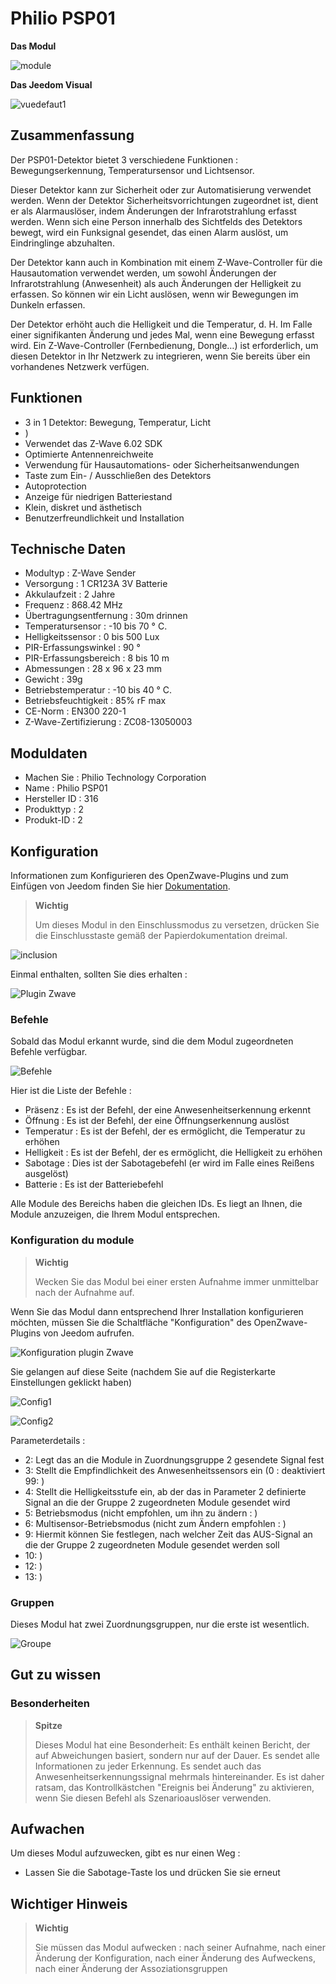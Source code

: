 # Philio PSP01

**Das Modul**

![module](images/philio.psp01/module.jpg)

**Das Jeedom Visual**

![vuedefaut1](images/philio.psp01/vuedefaut1.jpg)

## Zusammenfassung

Der PSP01-Detektor bietet 3 verschiedene Funktionen : Bewegungserkennung, Temperatursensor und Lichtsensor.

Dieser Detektor kann zur Sicherheit oder zur Automatisierung verwendet werden. Wenn der Detektor Sicherheitsvorrichtungen zugeordnet ist, dient er als Alarmauslöser, indem Änderungen der Infrarotstrahlung erfasst werden. Wenn sich eine Person innerhalb des Sichtfelds des Detektors bewegt, wird ein Funksignal gesendet, das einen Alarm auslöst, um Eindringlinge abzuhalten.

Der Detektor kann auch in Kombination mit einem Z-Wave-Controller für die Hausautomation verwendet werden, um sowohl Änderungen der Infrarotstrahlung (Anwesenheit) als auch Änderungen der Helligkeit zu erfassen. So können wir ein Licht auslösen, wenn wir Bewegungen im Dunkeln erfassen.

Der Detektor erhöht auch die Helligkeit und die Temperatur, d. H. Im Falle einer signifikanten Änderung und jedes Mal, wenn eine Bewegung erfasst wird. Ein Z-Wave-Controller (Fernbedienung, Dongle…) ist erforderlich, um diesen Detektor in Ihr Netzwerk zu integrieren, wenn Sie bereits über ein vorhandenes Netzwerk verfügen.

## Funktionen

-   3 in 1 Detektor: Bewegung, Temperatur, Licht
-   )
-   Verwendet das Z-Wave 6.02 SDK
-   Optimierte Antennenreichweite
-   Verwendung für Hausautomations- oder Sicherheitsanwendungen
-   Taste zum Ein- / Ausschließen des Detektors
-   Autoprotection
-   Anzeige für niedrigen Batteriestand
-   Klein, diskret und ästhetisch
-   Benutzerfreundlichkeit und Installation

## Technische Daten

-   Modultyp : Z-Wave Sender
-   Versorgung : 1 CR123A 3V Batterie
-   Akkulaufzeit : 2 Jahre
-   Frequenz : 868.42 MHz
-   Übertragungsentfernung : 30m drinnen
-   Temperatursensor : -10 bis 70 ° C.
-   Helligkeitssensor : 0 bis 500 Lux
-   PIR-Erfassungswinkel : 90 °
-   PIR-Erfassungsbereich : 8 bis 10 m
-   Abmessungen : 28 x 96 x 23 mm
-   Gewicht : 39g
-   Betriebstemperatur : -10 bis 40 ° C.
-   Betriebsfeuchtigkeit : 85% rF max
-   CE-Norm : EN300 220-1
-   Z-Wave-Zertifizierung : ZC08-13050003

## Moduldaten

-   Machen Sie : Philio Technology Corporation
-   Name : Philio PSP01
-   Hersteller ID : 316
-   Produkttyp : 2
-   Produkt-ID : 2

## Konfiguration

Informationen zum Konfigurieren des OpenZwave-Plugins und zum Einfügen von Jeedom finden Sie hier [Dokumentation](https://doc.jeedom.com/de_DE/plugins/automation%20protocol/openzwave/).

> **Wichtig**
>
> Um dieses Modul in den Einschlussmodus zu versetzen, drücken Sie die Einschlusstaste gemäß der Papierdokumentation dreimal.

![inclusion](images/philio.psp01/inclusion.jpg)

Einmal enthalten, sollten Sie dies erhalten :

![Plugin Zwave](images/philio.psp01/information.jpg)

### Befehle

Sobald das Modul erkannt wurde, sind die dem Modul zugeordneten Befehle verfügbar.

![Befehle](images/philio.psp01/commandes.jpg)

Hier ist die Liste der Befehle :

-   Präsenz : Es ist der Befehl, der eine Anwesenheitserkennung erkennt
-   Öffnung : Es ist der Befehl, der eine Öffnungserkennung auslöst
-   Temperatur : Es ist der Befehl, der es ermöglicht, die Temperatur zu erhöhen
-   Helligkeit : Es ist der Befehl, der es ermöglicht, die Helligkeit zu erhöhen
-   Sabotage : Dies ist der Sabotagebefehl (er wird im Falle eines Reißens ausgelöst)
-   Batterie : Es ist der Batteriebefehl

Alle Module des Bereichs haben die gleichen IDs. Es liegt an Ihnen, die Module anzuzeigen, die Ihrem Modul entsprechen.

### Konfiguration du module

> **Wichtig**
>
> Wecken Sie das Modul bei einer ersten Aufnahme immer unmittelbar nach der Aufnahme auf.

Wenn Sie das Modul dann entsprechend Ihrer Installation konfigurieren möchten, müssen Sie die Schaltfläche "Konfiguration" des OpenZwave-Plugins von Jeedom aufrufen.

![Konfiguration plugin Zwave](images/plugin/bouton_configuration.jpg)

Sie gelangen auf diese Seite (nachdem Sie auf die Registerkarte Einstellungen geklickt haben)

![Config1](images/philio.psp01/config1.jpg)

![Config2](images/philio.psp01/config2.jpg)

Parameterdetails :

-   2: Legt das an die Module in Zuordnungsgruppe 2 gesendete Signal fest
-   3: Stellt die Empfindlichkeit des Anwesenheitssensors ein (0 : deaktiviert 99: )
-   4: Stellt die Helligkeitsstufe ein, ab der das in Parameter 2 definierte Signal an die der Gruppe 2 zugeordneten Module gesendet wird
-   5: Betriebsmodus (nicht empfohlen, um ihn zu ändern : )
-   6: Multisensor-Betriebsmodus (nicht zum Ändern empfohlen : )
-   9: Hiermit können Sie festlegen, nach welcher Zeit das AUS-Signal an die der Gruppe 2 zugeordneten Module gesendet werden soll
-   10: )
-   12: )
-   13: )

### Gruppen

Dieses Modul hat zwei Zuordnungsgruppen, nur die erste ist wesentlich.

![Groupe](images/philio.psp01/groupe.jpg)

## Gut zu wissen

### Besonderheiten

> **Spitze**
>
> Dieses Modul hat eine Besonderheit: Es enthält keinen Bericht, der auf Abweichungen basiert, sondern nur auf der Dauer. Es sendet alle Informationen zu jeder Erkennung. Es sendet auch das Anwesenheitserkennungssignal mehrmals hintereinander. Es ist daher ratsam, das Kontrollkästchen "Ereignis bei Änderung" zu aktivieren, wenn Sie diesen Befehl als Szenarioauslöser verwenden.

## Aufwachen

Um dieses Modul aufzuwecken, gibt es nur einen Weg :

-   Lassen Sie die Sabotage-Taste los und drücken Sie sie erneut

## Wichtiger Hinweis

> **Wichtig**
>
> Sie müssen das Modul aufwecken : nach seiner Aufnahme, nach einer Änderung der Konfiguration, nach einer Änderung des Aufweckens, nach einer Änderung der Assoziationsgruppen
